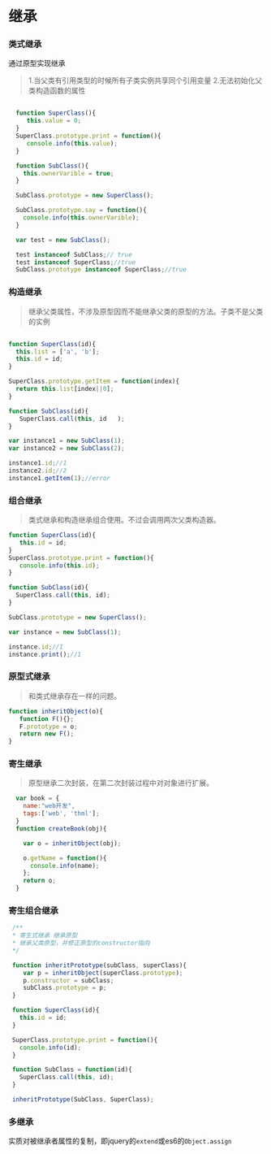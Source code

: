 # 继承

### 类式继承


   通过原型实现继承

   > 1.当父类有引用类型的时候所有子类实例共享同个引用变量
     2.无法初始化父类构造函数的属性

   ```javascript

     function SuperClass(){
        this.value = 0;
     }
     SuperClass.prototype.print = function(){
        console.info(this.value);
     }

     function SubClass(){
       this.ownerVarible = true;
     }

     SubClass.prototype = new SuperClass();

     SubClass.prototype.say = function(){
       console.info(this.ownerVarible);
     }

     var test = new SubClass();

     test instanceof SubClass;// true
     test instanceof SuperClass;//true
     SubClass.prototype instanceof SuperClass;//true

   ```

###  构造继承

  > 继承父类属性，不涉及原型因而不能继承父类的原型的方法。子类不是父类的实例

  ```javascript

  function SuperClass(id){
    this.list = ['a', 'b'];
    this.id = id;
  }

  SuperClass.prototype.getItem = function(index){
    return this.list[index||0];
  }

  function SubClass(id){
     SuperClass.call(this, id	);
  }

  var instance1 = new SubClass(1);
  var instance2 = new SubClass(2);

  instance1.id;//1
  instance2.id;//2
  instance1.getItem(1);//error
  ```

### 组合继承

 > 类式继承和构造继承组合使用。不过会调用两次父类构造器。
 ```javascript
 function SuperClass(id){
    this.id = id;
 }
 SuperClass.prototype.print = function(){
    console.info(this.id);
 }

 function SubClass(id){
   SuperClass.call(this, id);
 }

 SubClass.prototype = new SuperClass();

 var instance = new SubClass(1);

 instance.id;//1
 instance.print();//1

 ```  


### 原型式继承

 >和类式继承存在一样的问题。

 ```javascript
 function inheritObject(o){
    function F(){};
    F.prototype = o;
    return new F();
 }
 ```

### 寄生继承

> 原型继承二次封装，在第二次封装过程中对对象进行扩展。
 ```javascript
   var book = {
     name:"web开发",
     tags:['web', 'thml'];
   }
   function createBook(obj){

     var o = inheritObject(obj);

     o.getName = function(){
       console.info(name);
     };
     return o;
   }
 ```





### 寄生组合继承



```javascript
 /**
 * 寄生式继承 继承原型
 * 继承父类原型，并修正原型的constructor指向
 */

 function inheritPrototype(subClass, superClass){
    var p = inheritObject(superClass.prototype);
    p.constructor = subClass;
    subClass.prototype = p;
 }

 function SuperClass(id){
   this.id = id;
 }

 SuperClass.prototype.print = function(){
   console.info(id);
 }

 function SubClass = function(id){
   SuperClass.call(this, id);
 }

 inheritPrototype(SubClass, SuperClass);


```


### 多继承

实质对被继承者属性的复制，即jquery的`extend`或es6的`Object.assign`
